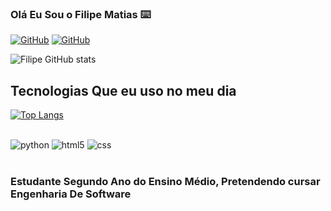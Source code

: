 
### Olá Eu Sou o Filipe Matias ⌨️

[![GitHub](https://img.shields.io/badge/GitHub-100000?style=for-the-badge&logo=github&logoColor=white)](https://github.com/FilipeSix)
[![GitHub](https://img.shields.io/badge/Instagram-E4405F?style=for-the-badge&logo=instagram&logoColor=white)](https://www.instagram.com/reveravit.pac/)

![Filipe GitHub stats](https://github-readme-stats.vercel.app/api?username=FilipeSix&show_icons=true&theme=radical)

## Tecnologias Que eu uso no meu dia
[![Top Langs](https://github-readme-stats.vercel.app/api/top-langs/?username=anuraghazra&hide_progress=true)](https://github.com/anuraghazra/github-readme-stats)

<div style="display: inline_block"><br/>
    <img aling"center" alt="python" src="https://img.shields.io/badge/Python-14354C?style=for-the-badge&logo=python&logoColor=white" />
    <img aling"center" alt="html5" src="https://img.shields.io/badge/HTML5-E34F26?style=for-the-badge&logo=html5&logoColor=white"/>
    <img aling"center" alt="css" src="https://img.shields.io/badge/CSS3-1572B6?style=for-the-badge&logo=css3&logoColor=white" />
</div><br/>

### Estudante Segundo Ano do Ensino Médio, Pretendendo cursar Engenharia De Software 



